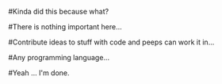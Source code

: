 #Kinda did this because what?

#There is nothing important here...

#Contribute ideas to stuff with code and peeps can work it in...

#Any programming language...

#Yeah ... I'm done.
